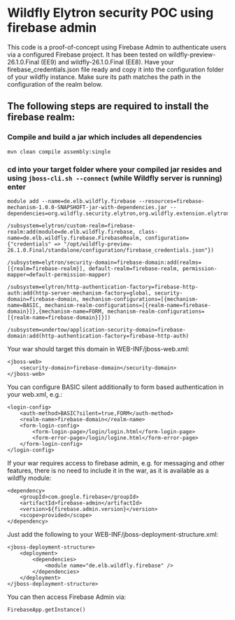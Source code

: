 # Wildfly Elytron security POC using firebase admin 

This code is a proof-of-concept using Firebase Admin to authenticate users via a configured Firebase project. It has been tested on wildfly-preview-26.1.0.Final (EE9) and wildfly-26.1.0.Final (EE8).
Have your firebase_credentials.json file ready and copy it into the configuration folder of your wildfly instance. Make sure its path matches the path in the configuration of the realm below.

## The following steps are required to install the firebase realm:

### Compile and build a jar which includes all dependencies

```
mvn clean compile assembly:single 
```

### cd into your target folder where your compiled jar resides and using `jboss-cli.sh --connect` (while Wildfly server is running) enter

```
module add --name=de.elb.wildfly.firebase --resources=firebase-mechanism-1.0.0-SNAPSHOFT-jar-with-dependencies.jar --dependencies=org.wildfly.security.elytron,org.wildfly.extension.elytron,org.slf4j

/subsystem=elytron/custom-realm=firebase-realm:add(module=de.elb.wildfly.firebase, class-name=de.elb.wildfly.firebase.FirebaseRealm, configuration={"credentials" => "/opt/wildfly-preview-26.1.0.Final/standalone/configuration/firebase_credentials.json"})

/subsystem=elytron/security-domain=firebase-domain:add(realms=[{realm=firebase-realm}], default-realm=firebase-realm, permission-mapper=default-permission-mapper)

/subsystem=elytron/http-authentication-factory=firebase-http-auth:add(http-server-mechanism-factory=global, security-domain=firebase-domain, mechanism-configurations=[{mechanism-name=BASIC, mechanism-realm-configurations=[{realm-name=firebase-domain}]},{mechanism-name=FORM, mechanism-realm-configurations=[{realm-name=firebase-domain}]}])

/subsystem=undertow/application-security-domain=firebase-domain:add(http-authentication-factory=firebase-http-auth)
```

Your war should target this domain in WEB-INF/jboss-web.xml:

```
<jboss-web>
    <security-domain>firebase-domain</security-domain>
</jboss-web>
```

You can configure BASIC silent additionally to form based authentication in your web.xml, e.g.:

```
<login-config>
    <auth-method>BASIC?silent=true,FORM</auth-method>
    <realm-name>firebase-domain</realm-name>
    <form-login-config>
        <form-login-page>/login/login.html</form-login-page>
        <form-error-page>/login/logine.html</form-error-page>
    </form-login-config>
</login-config>
```

If your war requires access to firebase admin, e.g. for messaging and other features, there is no need to include it in the war, as it is available as a wildfly module:

```
<dependency>
    <groupId>com.google.firebase</groupId>
    <artifactId>firebase-admin</artifactId>
    <version>${firebase.admin.version}</version>
    <scope>provided</scope>
</dependency>
```

Just add the following to your WEB-INF/jboss-deployment-structure.xml:

```
<jboss-deployment-structure>
    <deployment>
        <dependencies>
            <module name="de.elb.wildfly.firebase" />
        </dependencies>
    </deployment>
</jboss-deployment-structure>
```

You can then access Firebase Admin via:
```
FirebaseApp.getInstance()
```
